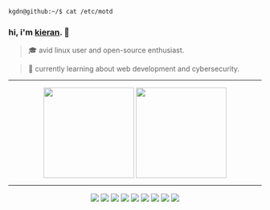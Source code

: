 ```bash
kgdn@github:~/$ cat /etc/motd
```

### hi, i'm [kieran](https://kgdn.xyz). 👋

> 🎓️ avid linux user and open-source enthusiast.

> 🌱️ currently learning about web development and cybersecurity.

<hr>

<div align="center">
  <img height=180 align="center" src="https://github-readme-stats.vercel.app/api?username=kgdn&rank_icon=github&show_icons=true&theme=dark" />
  <img height=180 align="center" src="https://github-readme-stats.vercel.app/api/top-langs/?username=kgdn&layout=compact&hide=html,css&theme=dark" />
</a>
</div>

<hr>

<div align="center">
  <img align="center" src="https://img.shields.io/badge/Linux-FCC624?style=for-the-badge&logo=linux&logoColor=black" />
  <img align="center" src="https://img.shields.io/badge/Fedora-51A2DA?style=for-the-badge&logo=fedora&logoColor=white" />
  <img align="center" src="https://img.shields.io/badge/Debian-A81D33?style=for-the-badge&logo=debian&logoColor=white" />
  <img align="center" src="https://img.shields.io/badge/Bash-000000?style=for-the-badge&logo=gnu-bash&logoColor=white" />
  <img align="center" src="https://img.shields.io/badge/Python-3776AB?style=for-the-badge&logo=python&logoColor=white" />
  <img align="center" src="https://img.shields.io/badge/JavaScript-323330?style=for-the-badge&logo=javascript&logoColor=F7DF1E" />
  <img align="center" src="https://img.shields.io/badge/TypeScript-3178C6?style=for-the-badge&logo=TypeScript&logoColor=FFFFFF" />
  <img align="center" src="https://img.shields.io/badge/Flask-44aec1?style=for-the-badge&logo=flask&logoColor=white" />
  <img align="center" src="https://img.shields.io/badge/React-20232A?style=for-the-badge&logo=react&logoColor=61DAFB" />
</div>
